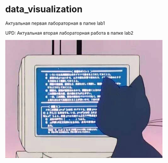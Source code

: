 # data_visualization


Актуальная первая лабораторная в папке lab1


UPD: Актуальная вторая лабораторная работа в папке lab2



![эх картинка не загрузилась](pics/kitty.jpg)
